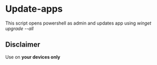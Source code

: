 # Update-apps

This script opens powershell as admin and updates app using _winget upgrade --all_

## Disclaimer

Use on **your devices only**
